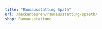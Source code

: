 ```yaml
---
title: "Raumausstattung Späth"
url: /meckenbeuren/raumausstattung-spaeth/
shop: Raumausstattung
---
```

